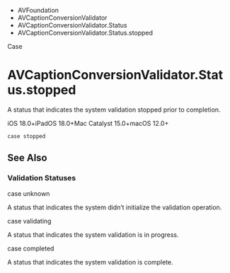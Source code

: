 

- AVFoundation
- AVCaptionConversionValidator
- AVCaptionConversionValidator.Status
-  AVCaptionConversionValidator.Status.stopped 

Case

# AVCaptionConversionValidator.Status.stopped

A status that indicates the system validation stopped prior to completion.

iOS 18.0+iPadOS 18.0+Mac Catalyst 15.0+macOS 12.0+

``` source
case stopped
```

## See Also

### Validation Statuses

case unknown

A status that indicates the system didn’t initialize the validation operation.

case validating

A status that indicates the system validation is in progress.

case completed

A status that indicates the system validation is complete.

